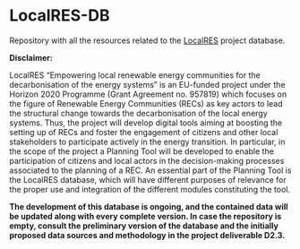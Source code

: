 # LocalRES-DB
Repository with all the resources related to the [LocalRES](https://www.localres.eu/) project database.

**Disclaimer:**

LocalRES “Empowering local renewable energy communities for the decarbonisation of the energy systems” is an EU-funded project under the Horizon 2020 Programme (Grant Agreement no. 957819) which focuses on the figure of Renewable Energy Communities (RECs) as key actors to lead the structural change towards the decarbonisation of the local energy systems. Thus, the project will develop digital tools aiming at boosting the setting up of RECs and foster the engagement of citizens and other local stakeholders to participate actively in the energy transition. In particular, in the scope of the project a Planning Tool will be developed to enable the participation of citizens and local actors in the decision-making processes associated to the planning of a REC. An essential part of the Planning Tool is the LocalRES database, which will have different purposes of relevance for the proper use and integration of the different modules constituting the tool.


**The development of this database is ongoing, and the contained data will be updated along with every complete version. In case the repository is empty, consult the preliminary version of the database and the initially proposed data sources and methodology in the project deliverable D2.3.**
